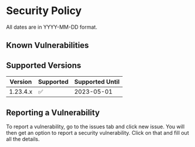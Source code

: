 # Security Policy

All dates are in YYYY-MM-DD format.

## Known Vulnerabilities

## Supported Versions

| Version | Supported          | Supported Until |
| ------- | ------------------ | --------------- |
| 1.23.4.x   | :white_check_mark: | 2023-05-01   |

## Reporting a Vulnerability

To report a vulnerability, go to the issues tab and click new issue. You will then get an option to report a security vulnerability. Click on that and fill out all the details.
